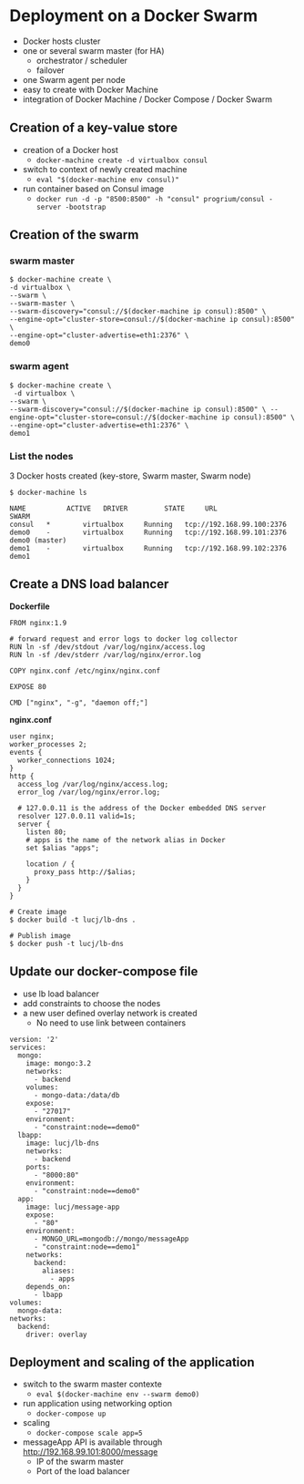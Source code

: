 # Deployment on a Docker Swarm

* Docker hosts cluster
* one or several swarm master (for HA)
  * orchestrator / scheduler
  * failover
* one Swarm agent per node
* easy to create with Docker Machine
* integration of Docker Machine / Docker Compose / Docker Swarm

## Creation of a key-value store

* creation of a Docker host
  * ```docker-machine create -d virtualbox consul```
* switch to context of newly created machine
  * ```eval "$(docker-machine env consul)"```
* run container based on Consul image
  *  ```docker run -d -p "8500:8500" -h "consul" progrium/consul -server -bootstrap```

## Creation of the swarm

### swarm master

```
$ docker-machine create \
-d virtualbox \
--swarm \
--swarm-master \
--swarm-discovery="consul://$(docker-machine ip consul):8500" \
--engine-opt="cluster-store=consul://$(docker-machine ip consul):8500" \
--engine-opt="cluster-advertise=eth1:2376" \
demo0
```

### swarm agent

```
$ docker-machine create \
 -d virtualbox \
--swarm \
--swarm-discovery="consul://$(docker-machine ip consul):8500" \ --engine-opt="cluster-store=consul://$(docker-machine ip consul):8500" \
--engine-opt="cluster-advertise=eth1:2376" \
demo1
```

### List the nodes

3 Docker hosts created (key-store, Swarm master, Swarm node)


```
$ docker-machine ls

NAME          ACTIVE   DRIVER         STATE     URL                         SWARM
consul   *        virtualbox     Running   tcp://192.168.99.100:2376
demo0    -        virtualbox     Running   tcp://192.168.99.101:2376   demo0 (master)
demo1    -        virtualbox     Running   tcp://192.168.99.102:2376  demo1
```

## Create a DNS load balancer

**Dockerfile**

```
FROM nginx:1.9

# forward request and error logs to docker log collector
RUN ln -sf /dev/stdout /var/log/nginx/access.log
RUN ln -sf /dev/stderr /var/log/nginx/error.log

COPY nginx.conf /etc/nginx/nginx.conf

EXPOSE 80

CMD ["nginx", "-g", "daemon off;"]
```

**nginx.conf**
```
user nginx;
worker_processes 2;
events {
  worker_connections 1024;
}
http {
  access_log /var/log/nginx/access.log;
  error_log /var/log/nginx/error.log;

  # 127.0.0.11 is the address of the Docker embedded DNS server
  resolver 127.0.0.11 valid=1s;
  server {
    listen 80;
    # apps is the name of the network alias in Docker
    set $alias "apps";

    location / {
      proxy_pass http://$alias;
    }
  }
}
```

```
# Create image
$ docker build -t lucj/lb-dns .

# Publish image
$ docker push -t lucj/lb-dns
```

## Update our docker-compose file

* use lb load balancer
* add constraints to choose the nodes
* a new user defined overlay network is created
  * No need to use link between containers

```
version: '2'
services:
  mongo:
    image: mongo:3.2
    networks:
      - backend
    volumes:
      - mongo-data:/data/db
    expose:
      - "27017"
    environment:
      - "constraint:node==demo0"
  lbapp:
    image: lucj/lb-dns
    networks:
      - backend
    ports:
      - "8000:80"
    environment:
      - "constraint:node==demo0"
  app:
    image: lucj/message-app
    expose:
      - "80"
    environment:
      - MONGO_URL=mongodb://mongo/messageApp
      - "constraint:node==demo1"
    networks:
      backend:
        aliases:
          - apps
    depends_on:
      - lbapp
volumes:
  mongo-data:
networks:
  backend:
    driver: overlay
```

## Deployment and scaling of the application

* switch to the swarm master contexte
  * ```eval $(docker-machine env --swarm demo0)```
* run application using networking option
  * ```docker-compose up```
* scaling
  * ```docker-compose scale app=5```
* messageApp API is available through http://192.168.99.101:8000/message
  * IP of the swarm master
  * Port of the load balancer


